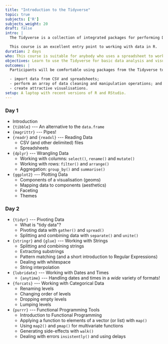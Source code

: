 ```yaml
---
title: "Introduction to the Tidyverse"
topic: true
subjects: ['R']
subjects_weight: 20
draft: false
intro: |
  The Tidyverse is a collection of integrated packages for performing Data Science by applying "tidy" data principles. The packages are all based on a common design philoshophy and implement consistent grammar and data structures. They form a broad basis for a wide range of analyses in R.

  This course is an excellent entry point to working with data in R.
duration: 2 days
who: This course is suitable for anybody who uses a spreadsheet to work with data. No prior programming knowledge required.
objectives: Learn to use the Tidyverse for basic data analysis and visualisation.
outcomes: |
  Participants will be comfortable using packages from the Tidyverse to work with with data. Specifically they will be able to:

  - import data from CSV and spreadsheets;
  - perform an array of data cleaning and manipulation operations; and
  - create attractive visualisations.
setup: A laptop with recent versions of R and RStudio.
---
```


### Day 1

- Introduction
- `{tibble}` --- An alternative to the `data.frame`
- `{magrittr}` --- Pipes!
- `{readr}` and `{readxl}` --- Reading Data
	- CSV (and other delimited) files
	- Spreadsheets
- `{dplyr}` --- Wrangling Data
	- Working with columns: `select()`, `rename()` and `mutate()`
	- Working with rows: `filter()` and `arrange()`
	- Aggregation: `group_by()` and `summarise()`
- `{ggplot2}` --- Plotting Data
	- Components of a visualisation (geoms)
	- Mapping data to components (aesthetics)
	- Faceting
	- Themes

### Day 2

- `{tidyr}` --- Pivoting Data
	- What is "tidy data"?
	- Pivoting data with `gather()` and `spread()`
	- Splitting and combining data with `separate()` and `unite()`
- `{stringr}` and `{glue}` --- Working with Strings
	- Splitting and combining strings
	- Extracting substrings
	- Pattern matching (and a short introduction to Regular Expressions)
	- Dealing with whitespace
	- String interpolation
- `{lubridate}` --- Working with Dates and Times
	- `{anytime}` --- Handling dates and times in a *wide* variety of formats!
- `{forcats}` --- Working with Categorical Data
	- Renaming levels
	- Changing order of levels
	- Dropping empty levels
	- Lumping levels
- `{purrr}` --- Functional Programming Tools
	- Introduction to Functional Programming
	- Applying a function to elements of a vector (or list) with `map()`
	- Using `map2()` and `pmap()` for multivariate functions
	- Generating side-effects with `walk()`
	- Dealing with errors `insistently()` and using delays